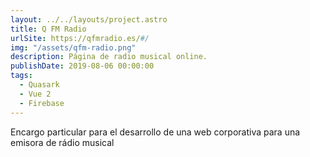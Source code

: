 ```yaml
---
layout: ../../layouts/project.astro
title: Q FM Radio
urlSite: https://qfmradio.es/#/
img: "/assets/qfm-radio.png"
description: Página de radio musical online.
publishDate: 2019-08-06 00:00:00
tags:
  - Quasark
  - Vue 2
  - Firebase
---
```


Encargo particular para el desarrollo de una web corporativa para una emisora de rádio musical
